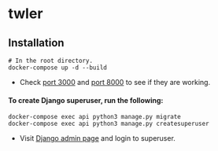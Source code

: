 # twler

## Installation

```
# In the root directory.
docker-compose up -d --build
```

- Check [port 3000](http://localhost:3000/) and [port 8000](http://localhost:8000/) to see if they are working.

#### To create Django superuser, run the following:

```
docker-compose exec api python3 manage.py migrate
docker-compose exec api python3 manage.py createsuperuser
```

- Visit [Django admin page](http://localhost:8000/admin) and login to superuser.
